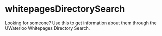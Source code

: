 # whitepagesDirectorySearch
Looking for someone? Use this to get information about them through the UWaterloo Whitepages Directory Search.
